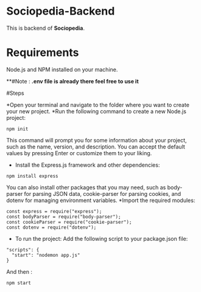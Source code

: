 # Sociopedia-Backend

This is backend of **Sociopedia**.

# Requirements
Node.js and NPM installed on your machine.

**#Note :  **.env file is already there feel free to use it**



#Steps

*Open your terminal and navigate to the folder where you want to create your new project.
*Run the following command to create a new Node.js project:
```
npm init

```
This command will prompt you for some information about your project, such as the name, version, and description. You can accept the default values by pressing Enter or customize them to your liking.
* Install the Express.js framework and other dependencies:
```
npm install express

```
You can also install other packages that you may need, such as body-parser for parsing JSON data, cookie-parser for parsing cookies, and dotenv for managing environment variables.
*Import the required modules:
```
const express = require("express");
const bodyParser = require("body-parser");
const cookieParser = require("cookie-parser");
const dotenv = require("dotenv");

```
* To run the project:
Add the following script to your package.json file:
```
"scripts": {
  "start": "nodemon app.js"
}

```
And then :
```
npm start

```
